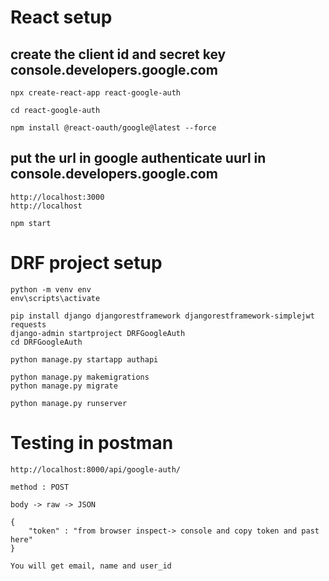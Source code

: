 # React setup

## create the client id and secret key console.developers.google.com

    npx create-react-app react-google-auth

    cd react-google-auth

    npm install @react-oauth/google@latest --force

## put the url in google authenticate uurl in console.developers.google.com

    http://localhost:3000
    http://localhost

    npm start

# DRF project setup

    python -m venv env
    env\scripts\activate

    pip install django djangorestframework djangorestframework-simplejwt requests
    django-admin startproject DRFGoogleAuth
    cd DRFGoogleAuth

    python manage.py startapp authapi

    python manage.py makemigrations
    python manage.py migrate

    python manage.py runserver

# Testing in postman

    http://localhost:8000/api/google-auth/

    method : POST

    body -> raw -> JSON

    {
        "token" : "from browser inspect-> console and copy token and past here"
    }

    You will get email, name and user_id
